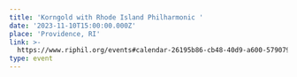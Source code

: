 ```yaml
---
title: 'Korngold with Rhode Island Philharmonic '
date: '2023-11-10T15:00:00.000Z'
place: 'Providence, RI'
link: >-
  https://www.riphil.org/events#calendar-26195b86-cb48-40d9-a600-579079d902e8-event-lj4hjiok
type: event
---
```


